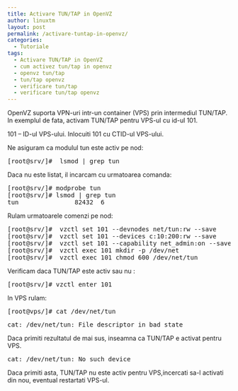 ```yaml
---
title: Activare TUN/TAP in OpenVZ
author: linuxtm
layout: post
permalink: /activare-tuntap-in-openvz/
categories:
  - Tutoriale
tags:
  - Activare TUN/TAP in OpenVZ
  - cum activez tun/tap in openvz
  - openvz tun/tap
  - tun/tap openvz
  - verificare tun/tap
  - verificare tun/tap openvz
---
```

OpenVZ suporta VPN-uri intr-un container (VPS) prin intermediul TUN/TAP. In exemplul de fata, activam TUN/TAP pentru VPS-ul cu id-ul 101.

101 &#8211; ID-ul VPS-ului. Inlocuiti 101 cu CTID-ul VPS-ului.

Ne asiguram ca modulul tun este activ pe nod:

<pre>[root@srv/]#  lsmod | grep tun</pre>

Daca nu este listat, il incarcam cu urmatoarea comanda:

<pre>[root@srv/]# modprobe tun
[root@srv/]# lsmod | grep tun
tun               82432  6</pre>

Rulam urmatoarele comenzi pe nod:

<pre>[root@srv/]#  vzctl set 101 --devnodes net/tun:rw --save
[root@srv/]#  vzctl set 101 --devices c:10:200:rw --save  
[root@srv/]#  vzctl set 101 --capability net_admin:on --save
[root@srv/]#  vzctl exec 101 mkdir -p /dev/net
[root@srv/]#  vzctl exec 101 chmod 600 /dev/net/tun 
</pre>

Verificam daca TUN/TAP este activ sau nu :

<pre>[root@srv/]# vzctl enter 101</pre>

In VPS rulam: 

<pre>[root@vps/]# cat /dev/net/tun</pre>

<pre>cat: /dev/net/tun: File descriptor in bad state</pre>

Daca primiti rezultatul de mai sus, inseamna ca TUN/TAP e activat pentru VPS.

<pre>cat: /dev/net/tun: No such device</pre>

Daca primiti asta, TUN/TAP nu este activ pentru VPS,incercati sa-l activati din nou, eventual restartati VPS-ul.